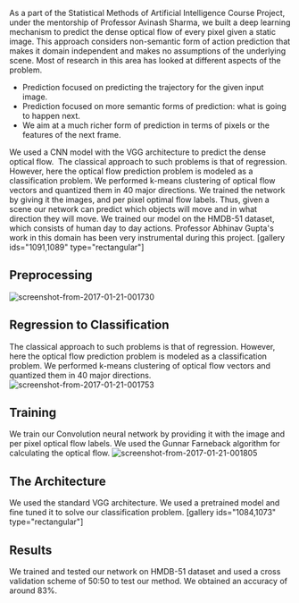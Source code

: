 As a part of the Statistical Methods of Artificial Intelligence Course Project, under the mentorship of Professor Avinash Sharma, we built a deep learning mechanism to predict the dense optical flow of every pixel given a static image. This approach considers non-semantic form of action prediction that makes it domain independent and makes no assumptions of the underlying scene. Most of research in this area has looked at different aspects of the problem.

*   Prediction focused on predicting the trajectory for the given input image.
*   Prediction focused on more semantic forms of prediction: what is going to happen next.
*   We aim at a much richer form of prediction in terms of pixels or the features of the next frame.

We used a CNN model with the VGG architecture to predict the dense optical flow.  The classical approach to such problems is that of regression. However, here the optical flow prediction problem is modeled as a classification problem. We performed k-means clustering of optical flow vectors and quantized them in 40 major directions. We trained the network by giving it the images, and per pixel optimal flow labels. Thus, given a scene our network can predict which objects will move and in what direction they will move. We trained our model on the HMDB-51 dataset, which consists of human day to day actions. Professor Abhinav Gupta's work in this domain has been very instrumental during this project. [gallery ids="1091,1089" type="rectangular"]

## Preprocessing

![screenshot-from-2017-01-21-001730](https://bhaktipriya96.files.wordpress.com/2017/01/screenshot-from-2017-01-21-001730.png)

## Regression to Classification

The classical approach to such problems is that of regression. However, here the optical flow prediction problem is modeled as a classification problem. We performed k-means clustering of optical flow vectors and quantized them in 40 major directions. ![screenshot-from-2017-01-21-001753](https://bhaktipriya96.files.wordpress.com/2017/01/screenshot-from-2017-01-21-001753.png)

## Training

We train our Convolution neural network by providing it with the image and per pixel optical flow labels. We used the Gunnar Farneback algorithm for calculating the optical flow. ![screenshot-from-2017-01-21-001805](https://bhaktipriya96.files.wordpress.com/2017/01/screenshot-from-2017-01-21-001805.png)

## The Architecture

We used the standard VGG architecture. We used a pretrained model and fine tuned it to solve our classification problem. [gallery ids="1084,1073" type="rectangular"]

## Results

We trained and tested our network on HMDB-51 dataset and used a cross validation scheme of 50:50 to test our method. We obtained an accuracy of around 83%.
